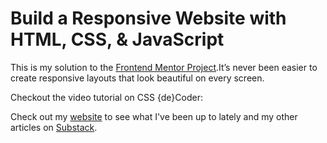 # Build a Responsive Website with HTML, CSS, & JavaScript

This is my solution to the [Frontend Mentor Project](https://www.frontendmentor.io/challenges/news-homepage-H6SWTa1MFl).It’s never been easier to create responsive layouts that look beautiful on every screen. 

Checkout the video tutorial on CSS {de}Coder:

Check out my [website](https://allisonmleggett.netlify.app/) to see what I've been up to lately and my other articles on [Substack](https://allisonleggett.substack.com/).